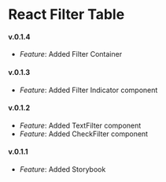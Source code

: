 # React Filter Table

#### v.0.1.4
* *Feature*: Added Filter Container

#### v.0.1.3
* *Feature*: Added Filter Indicator component

#### v.0.1.2
* *Feature*: Added TextFilter component
* *Feature*: Added CheckFilter component

#### v.0.1.1
* *Feature*: Added Storybook
